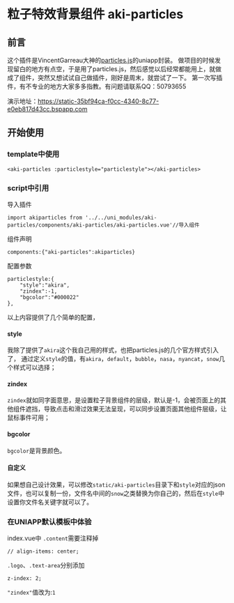 # 粒子特效背景组件 aki-particles 
## 前言
这个插件是VincentGarreau大神的[particles.js](https://github.com/VincentGarreau/particles.js)的uniapp封装。
做项目的时候发现留白的地方有点空，于是用了particles.js，然后感觉以后经常都能用上，就做成了组件，突然又想试试自己做插件，刚好是周末，就尝试了一下。
第一次写插件，有不专业的地方大家多多指教。有问题请联系QQ：50793655

演示地址：https://static-35bf94ca-f0cc-4340-8c77-e0eb817d43cc.bspapp.com

## 开始使用
### template中使用
```
<aki-particles :particlestyle="particlestyle"></aki-particles>
```
### script中引用
导入插件
```
import akiparticles from '../../uni_modules/aki-particles/components/aki-particles/aki-particles.vue'//导入组件

```
组件声明
```
components:{"aki-particles":akiparticles}

```
配置参数
```
particlestyle:{
	"style":"akira",
	"zindex":-1,
	"bgcolor":"#000022"
},
```
以上内容提供了几个简单的配置，
#### style
我除了提供了`akira`这个我自己用的样式，也把particles.js的几个官方样式引入了，
通过定义`style`的值，有`akira`，`default`，`bubble`，`nasa`，`nyancat`，`snow`几个样式可以选择；
#### zindex
`zindex`就如同字面意思，是设置粒子背景组件的层级，默认是-1，会被页面上的其他组件遮挡，导致点击和滑过效果无法呈现，可以同步设置页面其他组件层级，让鼠标事件可用；
#### bgcolor
`bgcolor`是背景颜色。
#### 自定义
如果想自己设计效果，可以修改`static/aki-particles`目录下和`style`对应的json文件，也可以复制一份，文件名中间的`snow`之类替换为你自己的，然后在`style`中设置你文件名关键字就可以了。
### 在UNIAPP默认模板中体验
index.vue中
`.content`需要注释掉
```
// align-items: center;
```
`.logo`、`.text-area`分别添加
```
z-index: 2;
```
`"zindex"`值改为:`1`
